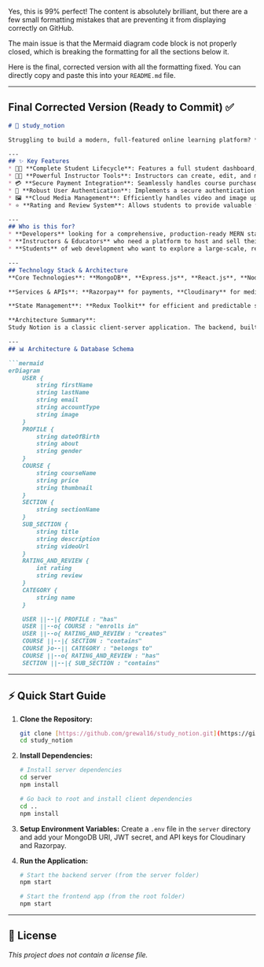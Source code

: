 Yes, this is 99% perfect\! The content is absolutely brilliant, but there are a few small formatting mistakes that are preventing it from displaying correctly on GitHub.

The main issue is that the Mermaid diagram code block is not properly closed, which is breaking the formatting for all the sections below it.

Here is the final, corrected version with all the formatting fixed. You can directly copy and paste this into your `README.md` file.

-----

## Final Corrected Version (Ready to Commit) ✅

````markdown
# 🚀 study_notion

Struggling to build a modern, full-featured online learning platform? **Study Notion** is a game-changing EdTech project, providing a complete MERN stack solution for instructors and students. This repository offers a robust foundation for creating, managing, and selling educational content, complete with secure payments, progress tracking, and media management.

---
## ✨ Key Features
* 👨‍🎓 **Complete Student Lifecycle**: Features a full student dashboard, course catalog, shopping cart, and progress tracking, powered by **React.js** and **Redux Toolkit**.
* 🧑‍🏫 **Powerful Instructor Tools**: Instructors can create, edit, and manage courses, sections, and video content through a dedicated dashboard.
* 💳 **Secure Payment Integration**: Seamlessly handles course purchases using a pre-configured **Razorpay** integration.
* 🔐 **Robust User Authentication**: Implements a secure authentication system with JWT, OTP verification, and role-based access control using **Node.js** and **Express.js** middleware.
* 🖼️ **Cloud Media Management**: Efficiently handles video and image uploads for course content using **Cloudinary**.
* ⭐ **Rating and Review System**: Allows students to provide valuable feedback on courses, creating a dynamic and interactive community.

---
## Who is this for?
* **Developers** looking for a comprehensive, production-ready MERN stack project to use as a boilerplate for a modern EdTech application.
* **Instructors & Educators** who need a platform to host and sell their courses, complete with student management and payment processing.
* **Students** of web development who want to explore a large-scale, real-world application built with best practices in mind.

---
## Technology Stack & Architecture
**Core Technologies**: **MongoDB**, **Express.js**, **React.js**, **Node.js** (MERN Stack), **Tailwind CSS**.

**Services & APIs**: **Razorpay** for payments, **Cloudinary** for media storage, **Nodemailer** for email services.

**State Management**: **Redux Toolkit** for efficient and predictable state management on the frontend.

**Architecture Summary**:
Study Notion is a classic client-server application. The backend, built with Node.js and Express.js, follows a layered architecture (Routes -> Controllers -> Models) to provide a robust REST API. The frontend is a responsive single-page application (SPA) built with React.js, which consumes this API to deliver a seamless user experience.

---
## 📊 Architecture & Database Schema

```mermaid
erDiagram
    USER {
        string firstName
        string lastName
        string email
        string accountType
        string image
    }
    PROFILE {
        string dateOfBirth
        string about
        string gender
    }
    COURSE {
        string courseName
        string price
        string thumbnail
    }
    SECTION {
        string sectionName
    }
    SUB_SECTION {
        string title
        string description
        string videoUrl
    }
    RATING_AND_REVIEW {
        int rating
        string review
    }
    CATEGORY {
        string name
    }

    USER ||--|{ PROFILE : "has"
    USER ||--o{ COURSE : "enrolls in"
    USER ||--o{ RATING_AND_REVIEW : "creates"
    COURSE ||--|{ SECTION : "contains"
    COURSE }o--|| CATEGORY : "belongs to"
    COURSE ||--o{ RATING_AND_REVIEW : "has"
    SECTION ||--|{ SUB_SECTION : "contains"
````

-----

## ⚡ Quick Start Guide

1.  **Clone the Repository:**

    ```bash
    git clone [https://github.com/grewal16/study_notion.git](https://github.com/grewal16/study_notion.git)
    cd study_notion
    ```

2.  **Install Dependencies:**

    ```bash
    # Install server dependencies
    cd server
    npm install

    # Go back to root and install client dependencies
    cd ..
    npm install
    ```

3.  **Setup Environment Variables:**
    Create a `.env` file in the `server` directory and add your MongoDB URI, JWT secret, and API keys for Cloudinary and Razorpay.

4.  **Run the Application:**

    ```bash
    # Start the backend server (from the server folder)
    npm start

    # Start the frontend app (from the root folder)
    npm start
    ```

-----

## 📜 License

*This project does not contain a license file.*

```
```
